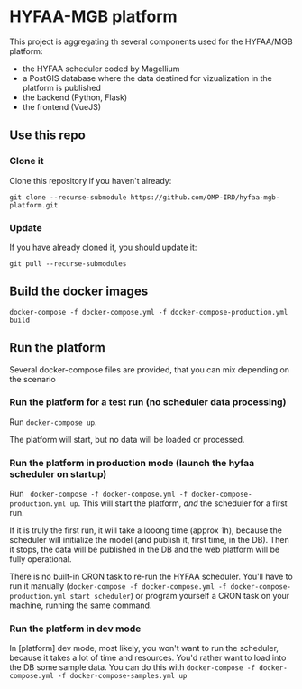 # HYFAA-MGB platform

This project is aggregating th several components used for the HYFAA/MGB platform:
- the HYFAA scheduler coded by Magellium
- a PostGIS database where the data destined for vizualization in the platform is published
- the backend (Python, Flask)
- the frontend (VueJS)

## Use this repo
### Clone it
Clone this repository if you haven't already:

`git clone --recurse-submodule https://github.com/OMP-IRD/hyfaa-mgb-platform.git`

### Update
If you have already cloned it, you should update it:

`git pull --recurse-submodules`

## Build the docker images
`docker-compose -f docker-compose.yml -f docker-compose-production.yml build`

## Run the platform
Several docker-compose files are provided, that you can mix depending on the scenario

### Run the platform for a test run (no scheduler data processing)
Run `docker-compose up`. 

The platform will start, but no data will be loaded or processed.

### Run the platform in production mode (launch the hyfaa scheduler on startup)
Run ` docker-compose -f docker-compose.yml -f docker-compose-production.yml up`. This will start the platform, _and_ the scheduler for a first run. 

If it is truly the first run, it will take a looong time (approx 1h), because the scheduler will initialize the model (and publish it, first time, in the DB).
Then it stops, the data will be published in the DB and the web platform will be fully operational.

There is no built-in CRON task to re-run the HYFAA scheduler. You'll have to run it manually (`docker-compose -f docker-compose.yml -f docker-compose-production.yml start scheduler`) or program yourself a CRON task on your machine, running the same command.

### Run the platform in dev mode
In [platform] dev mode, most likely, you won't want to run the scheduler, because it takes a lot of time and resources. 
You'd rather want to load into the DB some sample data. You can do this with
`docker-compose -f docker-compose.yml -f docker-compose-samples.yml up`